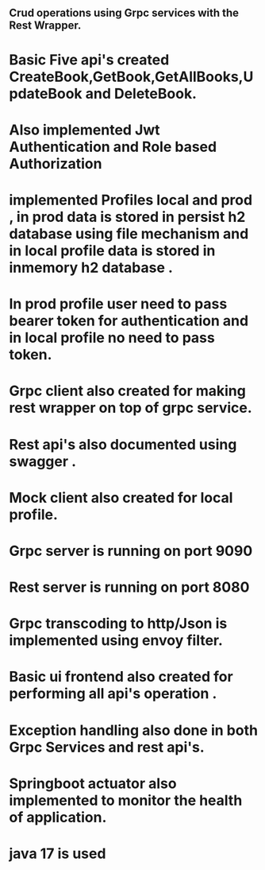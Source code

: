 ## Crud operations using Grpc services with the Rest Wrapper.
# Basic Five api's created CreateBook,GetBook,GetAllBooks,UpdateBook and DeleteBook.
# Also implemented Jwt Authentication and Role based Authorization 
# implemented Profiles local and prod , in prod data is stored in persist h2 database using file mechanism and in local profile data is stored in inmemory h2 database .
# In prod profile user need to pass bearer token for authentication and in local profile no need to pass token.
# Grpc client also created for making rest wrapper on top of grpc service.
# Rest api's also documented using swagger .
# Mock client also created for local profile.
# Grpc server is running on port 9090
# Rest server is running on port 8080 
# Grpc transcoding to http/Json is implemented using envoy filter.
# Basic ui frontend also created for performing all api's operation .
# Exception handling also done in both Grpc Services and rest api's.
# Springboot actuator also implemented to monitor the health of application.
# java 17 is used 
